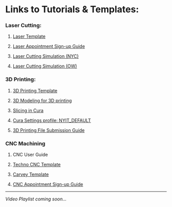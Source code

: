 # Links to Tutorials & Templates:

### Laser Cutting:

1. [Laser Template](https://nyinstituteoftechnology-my.sharepoint.com/:u:/g/personal/ewilli14_nyit_edu/Edrnl2BDK2pDirg6ch4AA4wB0ho-PgOg6iqs-CfuwpBaPw?&download=1)

2. [Laser Appointment Sign-up Guide](https://digitalfabricationlab-nyit-soad.github.io/resources/Tutorials&Templates/SubmissionGuide/)

3. [Laser Cutting Simulation (NYC)](https://nyinstituteoftechnology-my.sharepoint.com/:p:/r/personal/ewilli14_nyit_edu/Documents/OPENFORALL/Laser%20Cutting%20Simulation%20MA.ppsx?download=1)

4. [Laser Cutting Simulation (OW)](https://nyinstituteoftechnology-my.sharepoint.com/:p:/g/personal/ewilli14_nyit_edu/EWVpWGshp01PsMZGDyc8gaQBK8thXYI_1R-DZo8-2cqTNw?download=1)

   
### 3D Printing:

1. [3D Printing Template](https://nyinstituteoftechnology-my.sharepoint.com/:u:/g/personal/ewilli14_nyit_edu/EVzReFkn8YdHitoV-DHkpykBfJsh3-fggMV78llRn1iQJA?&download=1)

2. [3D Modeling for 3D printing](https://digitalfabricationlab-nyit-soad.github.io/resources/Tutorials&Templates/3Dprinters/ModelingGuide/)

3. [Slicing in Cura](https://github.com/DigitalFabricationLab-NYIT-SoAD/resources/Tutorials&Templates/3Dprinters/CuraSlicer)

4. [Cura Settings profile: NYIT_DEFAULT](https://nyinstituteoftechnology-my.sharepoint.com/:u:/g/personal/ewilli14_nyit_edu/EbouiW7vc0dHkELPlRN5e20BUlDckUIrzU68MyBVNr9OSw?download=1)

5. [3D Printing File Submission Guide](https://digitalfabricationlab-nyit-soad.github.io/resources/Tutorials&Templates/SubmissionGuide/)

### CNC Machining

1. CNC User Guide

2. [Techno CNC Template](https://nyinstituteoftechnology-my.sharepoint.com/:u:/r/personal/ewilli14_nyit_edu/Documents/OPENFORALL/Techno_CNC_TEMPLATE.3dm?download=1)

3. [Carvey Template](https://nyinstituteoftechnology-my.sharepoint.com/:u:/r/personal/ewilli14_nyit_edu/Documents/OPENFORALL/Carvey_CNC_TEMPLATE.3dm?download=1)

4. [CNC Appointment Sign-up Guide](https://digitalfabricationlab-nyit-soad.github.io/resources/Tutorials&Templates/SubmissionGuide/)

___

_Video Playlist coming soon..._
   

